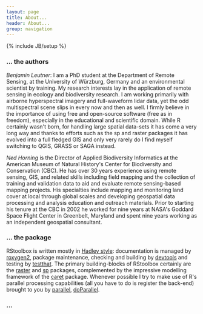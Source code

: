 ```yaml
---
layout: page
title: About...
header: About...
group: navigation
---
```

{% include JB/setup %}




### ... the authors 

*Benjamin Leutner*: I am a PhD student at the Department of Remote Sensing, at the University of Würzburg, Germany and an environmental scientist by training. My research interests lay in the application of remote sensing in ecology and biodiversity research.  I am working primarily with airborne hyperspectral imagery and
full-waveform lidar data, yet the odd multispectral scene slips in every now and then as well. 
I firmly believe in the importance of using free and open-source software (free as in freedom), especially in the educational and scientific domain. While R certainly wasn't born, 
for handling large spatial data-sets it has come a very long way and thanks to efforts such as the sp and raster packages it has evolved into a full fledged GIS and only very rarely do I find myself switching to QGIS, GRASS or SAGA instead.

*Ned Horning* is the Director of Applied Biodiversity Informatics at the American Museum of Natural History's Center for Biodiversity and Conservation (CBC). He has over 30 years experience using remote sensing, GIS, and related skills including field mapping and the collection of training and validation data to aid and evaluate remote sensing-based mapping projects. His specialties include mapping and monitoring land cover at local through global scales and developing geospatial data processing and analysis education and outreach materials. Prior to starting his tenure at the CBC in 2002 he worked for nine years at NASA's Goddard Space Flight Center in Greenbelt, Maryland and spent nine years working as an independent geospatial consultant.

### ... the package

RStoolbox is written mostly in [Hadley style](http://r-pkgs.had.co.nz/): documentation is managed by [roxygen2](http://cran.r-project.org/web/packages/roxygen2/index.html), package maintenance, checking and building by [devtools](http://cran.r-project.org/web/packages/devtools/index.html) and testing by [testthat](http://cran.r-project.org/web/packages/testthat/index.html). The primary building-blocks of RStoolbox certainly are the [raster](http://cran.r-project.org/web/packages/raster/index.html) and [sp](http://cran.r-project.org/web/packages/sp/index.html) packages, complemented by the impressive modelling framework of the [caret](http://cran.r-project.org/web/packages/caret/index.html) package. Whenever possible I try to make use of R's parallel processing capabilities (all you have to do is register the back-end) brought to you by [parallel](http://www.inside-r.org/r-doc/parallel), [doParallel](http://cran.r-project.org/web/packages/doParallel/index.html).



### ... 


